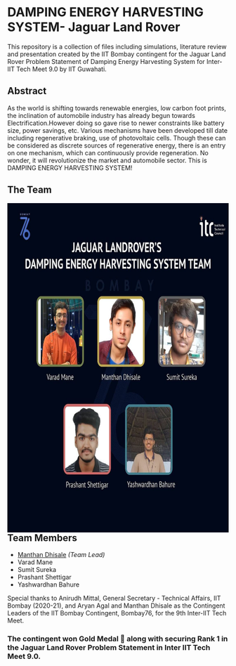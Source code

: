 # DAMPING ENERGY HARVESTING SYSTEM- Jaguar Land Rover

This repository is a collection of files including simulations, literature review and presentation created by the IIT Bombay contingent for the Jaguar Land Rover Problem Statement of Damping Energy Harvesting System for Inter-IIT Tech Meet 9.0 by IIT Guwahati.

## Abstract
As the world is shifting towards renewable energies, low carbon foot prints, the inclination of automobile industry has already begun towards Electrification.However doing so gave rise to newer constraints like battery size, power savings, etc. Various mechanisms have been developed till date including regenerative braking, use of photovoltaic cells. Though these can be considered as discrete sources of regenerative energy, there is an entry on one mechanism, which can continuously provide regeneration. No wonder, it will revolutionize the market and automobile sector. This is DAMPING ENERGY HARVESTING SYSTEM!

## The Team
<img src="https://github.com/Tech-Meet-Solutions/Jaguar-Land-Rover-Damping-Energy-Harvesting-System-9th-Inter-IIT-Tech-Meet/blob/main/JLR-IITB-team.jpg" align="left" height="750" width="750" >

## Team Members
- [Manthan Dhisale](https://github.com/ManthanND) *(Team Lead)* 
- Varad Mane
- Sumit Sureka
- Prashant Shettigar
- Yashwardhan Bahure

Special thanks to Anirudh Mittal, General Secretary - Technical Affairs, IIT Bombay (2020-21), and Aryan Agal and Manthan Dhisale as the Contingent Leaders of the IIT Bombay Contingent, Bombay76, for the 9th Inter-IIT Tech Meet.

### The contingent won Gold Medal 🥇 along with securing Rank 1 in the Jaguar Land Rover Problem Statement in Inter IIT Tech Meet 9.0.





